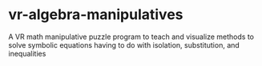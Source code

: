 # vr-algebra-manipulatives
A VR math manipulative puzzle program to teach and visualize methods to solve symbolic equations having to do with isolation, substitution, and inequalities
